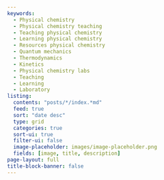 ```yaml
---
keywords:
  - Physical chemistry
  - Physical chemistry teaching
  - Teaching physical chemistry
  - Learning physical chemistry
  - Resources physical chemistry
  - Quantum mechanics
  - Thermodynamics 
  - Kinetics
  - Physical chemistry labs
  - Teaching
  - Learning
  - Laboratory
listing:
  contents: "posts/*/index.*md"
  feed: true
  sort: "date desc"
  type: grid
  categories: true
  sort-ui: true
  filter-ui: false
  image-placeholder: images/image-placeholder.png
  fields: [image, title, description]
page-layout: full
title-block-banner: false
---
```

